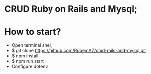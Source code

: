 # CRUD Ruby on Rails and Mysql;

# How to start?
 - Open terminal shell;
 - $ git clone https://github.com/RubemAZ/crud-rails-and-mysql.git
 - $ npm install
 - $ npm run start
 - Configure dotenv
